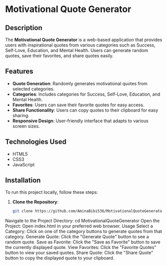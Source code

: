 # Motivational Quote Generator

## Description
The **Motivational Quote Generator** is a web-based application that provides users with inspirational quotes from various categories such as Success, Self-Love, Education, and Mental Health. Users can generate random quotes, save their favorites, and share quotes easily.

## Features
- **Quote Generation**: Randomly generates motivational quotes from selected categories.
- **Categories**: Includes categories for Success, Self-Love, Education, and Mental Health.
- **Favorites**: Users can save their favorite quotes for easy access.
- **Share Functionality**: Users can copy quotes to their clipboard for easy sharing.
- **Responsive Design**: User-friendly interface that adapts to various screen sizes.

## Technologies Used
- HTML5
- CSS3
- JavaScript

## Installation
To run this project locally, follow these steps:

1. **Clone the Repository**:
   ```bash
   git clone https://github.com/AminaBibi536/MotivationalQuoteGenerator.git
Navigate to the Project Directory:
cd MotivationalQuoteGenerator
Open the Project: Open index.html in your preferred web browser.
Usage
Select a Category: Click on one of the category buttons to generate quotes from that category.
Generate Quote: Click the "Generate Quote" button to see a random quote.
Save as Favorite: Click the "Save as Favorite" button to save the currently displayed quote.
View Favorites: Click the "Favorite Quotes" button to view your saved quotes.
Share Quote: Click the "Share Quote" button to copy the displayed quote to your clipboard.

